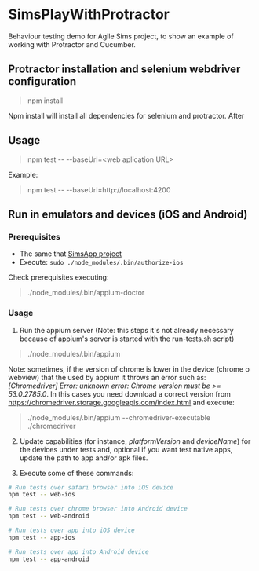 # SimsPlayWithProtractor
Behaviour testing demo for Agile Sims project, to show an example of working with Protractor and Cucumber.

## Protractor installation and selenium webdriver configuration

> npm install

Npm install will install all dependencies for selenium and protractor. After

## Usage

> npm test -- --baseUrl=\<web aplication URL\>

Example: 

> npm test -- --baseUrl=http://localhost:4200

## Run in emulators and devices (iOS and Android)

### Prerequisites

- The same that [SimsApp project](https://github.com/AgileSim/SimsApp/blob/master/cordova/README.md)
- Execute: ```sudo ./node_modules/.bin/authorize-ios```

Check prerequisites executing:

> ./node_modules/.bin/appium-doctor

### Usage

1. Run the appium server (Note: this steps it's not already necessary because of appium's server is started with the run-tests.sh script)

> ./node_modules/.bin/appium

Note: sometimes, if the version of chrome is lower in the device (chrome o webview) that the used by appium it throws an error such as: *[Chromedriver] Error: unknown error: Chrome version must be >= 53.0.2785.0*. In this cases you need download a correct version from https://chromedriver.storage.googleapis.com/index.html and execute:

> ./node_modules/.bin/appium --chromedriver-executable ./chromedriver

2. Update capabilities (for instance, *platformVersion* and *deviceName*) for the devices under tests and, optional if you want test native apps, update the path to app and/or apk files.

3. Execute some of these commands:

```bash
# Run tests over safari browser into iOS device
npm test -- web-ios

# Run tests over chrome browser into Android device
npm test -- web-android

# Run tests over app into iOS device
npm test -- app-ios

# Run tests over app into Android device
npm test -- app-android
```